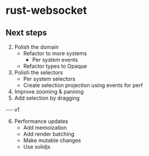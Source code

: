 # rust-websocket

## Next steps

2. Polish the domain
   - Refactor to more systems
     - Per system events
   - Refactor types to Opaque
3. Polish the selectors
   - Per system selectors
   - Create selection projection using events for perf
4. Improve zooming & panning
5. Add selection by dragging

--- v1

6. Performance updates
   - Add memoization
   - Add render batching
   - Make mutable changes
   - Use solidjs
